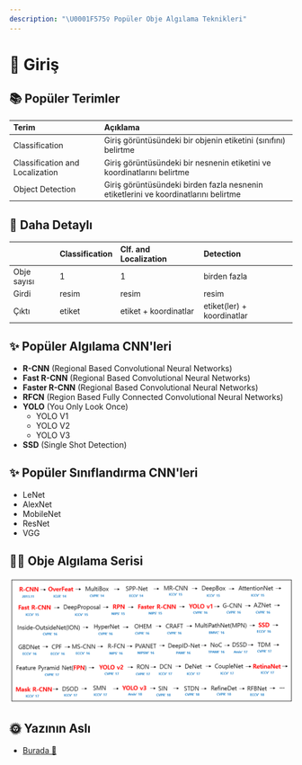```yaml
---
description: "\U0001F575️‍♀️ Popüler Obje Algılama Teknikleri"
---
```


# 🌱 Giriş

## 📚 Popüler Terimler

| Terim | Açıklama |
| :--- | :--- |
| Classification | Giriş görüntüsündeki bir objenin etiketini \(sınıfını\) belirtme |
| Classification and Localization | Giriş görüntüsündeki bir nesnenin etiketini ve koordinatlarını belirtme |
| Object Detection | Giriş görüntüsündeki birden fazla nesnenin etiketlerini ve koordinatlarını belirtme |

## 📑 Daha Detaylı

|  | Classification | Clf. and Localization | Detection |
| :--- | :--- | :--- | :--- |
| Obje sayısı | 1 | 1 | birden fazla |
| Girdi | resim | resim | resim |
| Çıktı | etiket | etiket + koordinatlar | etiket\(ler\) + koordinatlar |

## ✨ Popüler Algılama CNN'leri

* **R-CNN** \(Regional Based Convolutional Neural Networks\)
* **Fast R-CNN** \(Regional Based Convolutional Neural Networks\)
* **Faster R-CNN** \(Regional Based Convolutional Neural Networks\)
* **RFCN** \(Region Based Fully Connected Convolutional Neural Networks\)
* **YOLO** \(You Only Look Once\)
  * YOLO V1
  * YOLO V2
  * YOLO V3
* **SSD** \(Single Shot Detection\)

## ✨ Popüler Sınıflandırma CNN'leri

* LeNet
* AlexNet
* MobileNet
* ResNet
* VGG

## 🤸‍♀️ Obje Algılama Serisi

![](../.gitbook/assets/ObjectDetectionSeries.png)

## 🌞 Yazının Aslı

* [Burada 🐾](https://dl.asmaamir.com/8-objectdetection/0-introduction)

